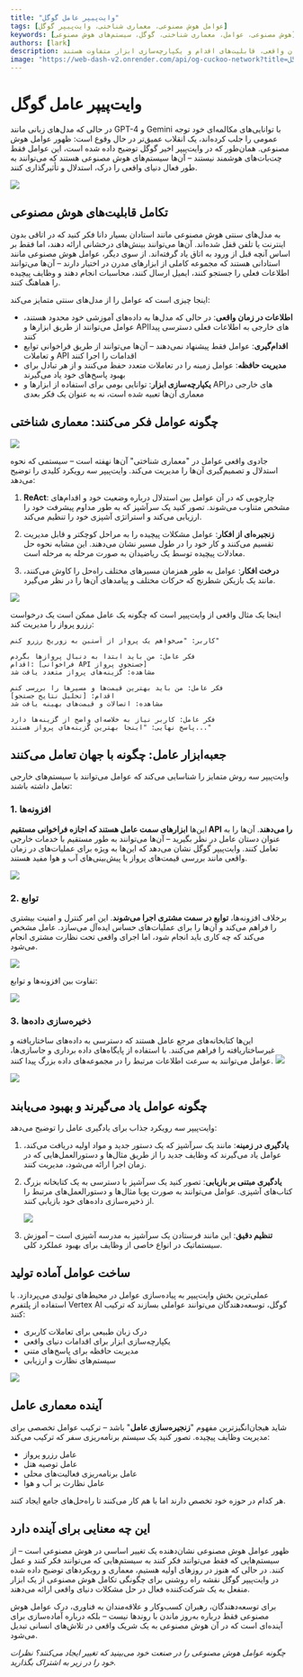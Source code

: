 ```yaml
---
title: "وایت‌پیپر عامل گوگل"
tags: [عوامل هوش مصنوعی، معماری شناختی، وایت‌پیپر گوگل]
keywords: [هوش مصنوعی، عوامل، معماری شناختی، گوگل، سیستم‌های هوش مصنوعی]
authors: [lark]
description: وایت‌پیپر گوگل پتانسیل تحول‌آفرین عوامل هوش مصنوعی را نشان می‌دهد و توانایی آن‌ها در درک، استدلال و تأثیرگذاری بر دنیای واقعی را به نمایش می‌گذارد. کشف کنید که چگونه این عوامل با مدل‌های سنتی هوش مصنوعی از طریق دسترسی به اطلاعات در زمان واقعی، قابلیت‌های اقدام و یکپارچه‌سازی ابزار متفاوت هستند.
image: "https://web-dash-v2.onrender.com/api/og-cuckoo-network?title=وایت‌پیپر%20عامل%20گوگل"
---
```


# وایت‌پیپر عامل گوگل

در حالی که مدل‌های زبانی مانند GPT-4 و Gemini با توانایی‌های مکالمه‌ای خود توجه عمومی را جلب کرده‌اند، یک انقلاب عمیق‌تر در حال وقوع است: ظهور عوامل هوش مصنوعی. همان‌طور که در وایت‌پیپر اخیر گوگل توضیح داده شده است، این عوامل فقط چت‌بات‌های هوشمند نیستند – آن‌ها سیستم‌های هوش مصنوعی هستند که می‌توانند به طور فعال دنیای واقعی را درک، استدلال و تأثیرگذاری کنند.

![](https://web-dash-v2.onrender.com/api/og-cuckoo-network?title=وایت‌پیپر%20عامل%20گوگل)

## تکامل قابلیت‌های هوش مصنوعی

به مدل‌های سنتی هوش مصنوعی مانند استادان بسیار دانا فکر کنید که در اتاقی بدون اینترنت یا تلفن قفل شده‌اند. آن‌ها می‌توانند بینش‌های درخشانی ارائه دهند، اما فقط بر اساس آنچه قبل از ورود به اتاق یاد گرفته‌اند. از سوی دیگر، عوامل هوش مصنوعی مانند استادانی هستند که مجموعه کاملی از ابزارهای مدرن در اختیار دارند – آن‌ها می‌توانند اطلاعات فعلی را جستجو کنند، ایمیل ارسال کنند، محاسبات انجام دهند و وظایف پیچیده را هماهنگ کنند.

اینجا چیزی است که عوامل را از مدل‌های سنتی متمایز می‌کند:

- **اطلاعات در زمان واقعی**: در حالی که مدل‌ها به داده‌های آموزشی خود محدود هستند، عوامل می‌توانند از طریق ابزارها و APIهای خارجی به اطلاعات فعلی دسترسی پیدا کنند
- **اقدام‌گیری**: عوامل فقط پیشنهاد نمی‌دهند – آن‌ها می‌توانند از طریق فراخوانی توابع و تعاملات API اقدامات را اجرا کنند
- **مدیریت حافظه**: عوامل زمینه را در تعاملات متعدد حفظ می‌کنند و از هر تبادل برای بهبود پاسخ‌های خود یاد می‌گیرند
- **یکپارچه‌سازی ابزار**: توانایی بومی برای استفاده از ابزارها و APIهای خارجی در معماری آن‌ها تعبیه شده است، نه به عنوان یک فکر بعدی

## چگونه عوامل فکر می‌کنند: معماری شناختی

![](https://cuckoo-network.b-cdn.net/google-agent-1-arch.webp)

جادوی واقعی عوامل در "معماری شناختی" آن‌ها نهفته است – سیستمی که نحوه استدلال و تصمیم‌گیری آن‌ها را مدیریت می‌کند. وایت‌پیپر سه رویکرد کلیدی را توضیح می‌دهد:

1. **ReAct**: چارچوبی که در آن عوامل بین استدلال درباره وضعیت خود و اقدام‌های مشخص متناوب می‌شوند. تصور کنید یک سرآشپز که به طور مداوم پیشرفت خود را ارزیابی می‌کند و استراتژی آشپزی خود را تنظیم می‌کند.

2. **زنجیره‌ای از افکار**: عوامل مشکلات پیچیده را به مراحل کوچکتر و قابل مدیریت تقسیم می‌کنند و کار خود را در طول مسیر نشان می‌دهند. این مشابه نحوه حل معادلات پیچیده توسط یک ریاضیدان به صورت مرحله به مرحله است.

3. **درخت افکار**: عوامل به طور همزمان مسیرهای مختلف راه‌حل را کاوش می‌کنند، مانند یک بازیکن شطرنج که حرکات مختلف و پیامدهای آن‌ها را در نظر می‌گیرد.

![](https://cuckoo-network.b-cdn.net/google-agent-2-reasoning-in-the-orchestration-layer.webp)

اینجا یک مثال واقعی از وایت‌پیپر است که چگونه یک عامل ممکن است یک درخواست رزرو پرواز را مدیریت کند:

```
کاربر: "می‌خواهم یک پرواز از آستین به زوریخ رزرو کنم"

فکر عامل: من باید ابتدا به دنبال پروازها بگردم
اقدام: [فراخوانی API جستجوی پرواز]
مشاهده: گزینه‌های پرواز متعدد یافت شد

فکر عامل: من باید بهترین قیمت‌ها و مسیرها را بررسی کنم
اقدام: [تحلیل نتایج جستجو]
مشاهده: اتصالات و قیمت‌های بهینه یافت شد

فکر عامل: کاربر نیاز به خلاصه‌ای واضح از گزینه‌ها دارد
پاسخ نهایی: "اینجا بهترین گزینه‌های پرواز هستند..."
```

## جعبه‌ابزار عامل: چگونه با جهان تعامل می‌کنند

وایت‌پیپر سه روش متمایز را شناسایی می‌کند که عوامل می‌توانند با سیستم‌های خارجی تعامل داشته باشند:

### 1. افزونه‌ها

این‌ها **ابزارهای سمت عامل هستند که اجازه فراخوانی مستقیم API را می‌دهند**. آن‌ها را به عنوان دستان عامل در نظر بگیرید – آن‌ها می‌توانند به طور مستقیم با خدمات خارجی تعامل کنند. وایت‌پیپر گوگل نشان می‌دهد که این‌ها به ویژه برای عملیات‌های در زمان واقعی مانند بررسی قیمت‌های پرواز یا پیش‌بینی‌های آب و هوا مفید هستند.

![](https://cuckoo-network.b-cdn.net/google-agent-3-extension.webp)

### 2. توابع
برخلاف افزونه‌ها، **توابع در سمت مشتری اجرا می‌شوند**. این امر کنترل و امنیت بیشتری را فراهم می‌کند و آن‌ها را برای عملیات‌های حساس ایده‌آل می‌سازد. عامل مشخص می‌کند که چه کاری باید انجام شود، اما اجرای واقعی تحت نظارت مشتری انجام می‌شود.

![](https://cuckoo-network.b-cdn.net/google-agent-8-function.webp)

تفاوت بین افزونه‌ها و توابع:

![](https://cuckoo-network.b-cdn.net/google-agent-9-diff-extensions-functions.webp)

### 3. ذخیره‌سازی داده‌ها

این‌ها کتابخانه‌های مرجع عامل هستند که دسترسی به داده‌های ساختاریافته و غیرساختاریافته را فراهم می‌کنند. با استفاده از پایگاه‌های داده برداری و جاسازی‌ها، عوامل می‌توانند به سرعت اطلاعات مرتبط را در مجموعه‌های داده بزرگ پیدا کنند.
![](https://cuckoo-network.b-cdn.net/google-agent-4-data-store.webp)

![](https://cuckoo-network.b-cdn.net/google-agent-5-data-store-details.webp)

## چگونه عوامل یاد می‌گیرند و بهبود می‌یابند

وایت‌پیپر سه رویکرد جذاب برای یادگیری عامل را توضیح می‌دهد:

1. **یادگیری در زمینه**: مانند یک سرآشپز که یک دستور جدید و مواد اولیه دریافت می‌کند، عوامل یاد می‌گیرند که وظایف جدید را از طریق مثال‌ها و دستورالعمل‌هایی که در زمان اجرا ارائه می‌شود، مدیریت کنند.

2. **یادگیری مبتنی بر بازیابی**: تصور کنید یک سرآشپز با دسترسی به یک کتابخانه بزرگ کتاب‌های آشپزی. عوامل می‌توانند به صورت پویا مثال‌ها و دستورالعمل‌های مرتبط را از ذخیره‌سازی داده‌های خود بازیابی کنند.

   ![](https://cuckoo-network.b-cdn.net/google-agent-6-rag-workflow.webp)

3. **تنظیم دقیق**: این مانند فرستادن یک سرآشپز به مدرسه آشپزی است – آموزش سیستماتیک در انواع خاصی از وظایف برای بهبود عملکرد کلی.

## ساخت عوامل آماده تولید

عملی‌ترین بخش وایت‌پیپر به پیاده‌سازی عوامل در محیط‌های تولیدی می‌پردازد. با استفاده از پلتفرم Vertex AI گوگل، توسعه‌دهندگان می‌توانند عواملی بسازند که ترکیب کنند:

- درک زبان طبیعی برای تعاملات کاربری
- یکپارچه‌سازی ابزار برای اقدامات دنیای واقعی
- مدیریت حافظه برای پاسخ‌های متنی
- سیستم‌های نظارت و ارزیابی

![](https://cuckoo-network.b-cdn.net/google-agent-7-e2e-built-with-vertex.webp)

## آینده معماری عامل

شاید هیجان‌انگیزترین مفهوم "**زنجیره‌سازی عامل**" باشد – ترکیب عوامل تخصصی برای مدیریت وظایف پیچیده. تصور کنید یک سیستم برنامه‌ریزی سفر که ترکیب می‌کند:

- عامل رزرو پرواز
- عامل توصیه هتل
- عامل برنامه‌ریزی فعالیت‌های محلی
- عامل نظارت بر آب و هوا

هر کدام در حوزه خود تخصص دارند اما با هم کار می‌کنند تا راه‌حل‌های جامع ایجاد کنند.

## این چه معنایی برای آینده دارد

ظهور عوامل هوش مصنوعی نشان‌دهنده یک تغییر اساسی در هوش مصنوعی است – از سیستم‌هایی که فقط می‌توانند فکر کنند به سیستم‌هایی که می‌توانند فکر کنند و عمل کنند. در حالی که هنوز در روزهای اولیه هستیم، معماری و رویکردهای توضیح داده شده در وایت‌پیپر گوگل نقشه راه روشنی برای چگونگی تکامل هوش مصنوعی از یک ابزار منفعل به یک شرکت‌کننده فعال در حل مشکلات دنیای واقعی ارائه می‌دهند.

برای توسعه‌دهندگان، رهبران کسب‌وکار و علاقه‌مندان به فناوری، درک عوامل هوش مصنوعی فقط درباره به‌روز ماندن با روندها نیست – بلکه درباره آماده‌سازی برای آینده‌ای است که در آن هوش مصنوعی به یک شریک واقعی در تلاش‌های انسانی تبدیل می‌شود.

*چگونه عوامل هوش مصنوعی را در صنعت خود می‌بینید که تغییر ایجاد می‌کنند؟ نظرات خود را در زیر به اشتراک بگذارید.*